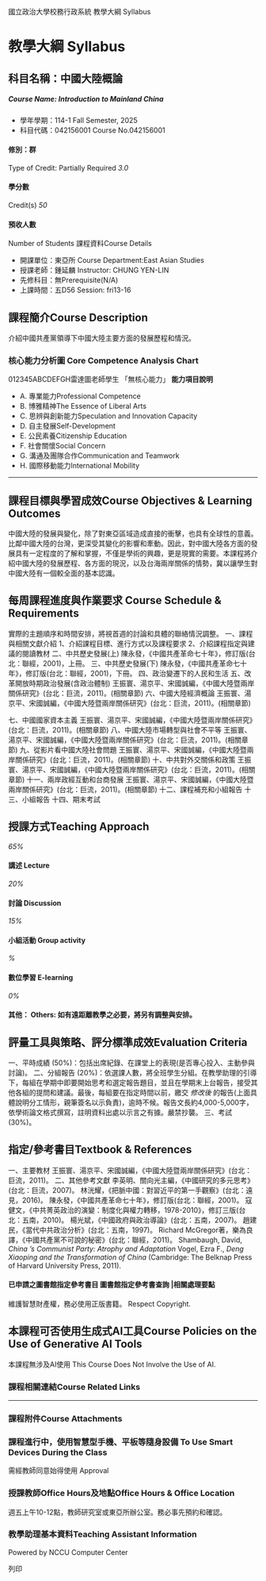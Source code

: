 國立政治大學校務行政系統 教學大綱 Syllabus
# 教學大綱 Syllabus
##  科目名稱：中國大陸概論
#####  Course Name: Introduction to Mainland China
  * 學年學期：114-1 Fall Semester, 2025 
  * 科目代碼：042156001 Course No.042156001


#### 修別：群
Type of Credit: Partially Required 
_3.0_
#### 學分數
Credit(s)
_50_
#### 預收人數
Number of Students
課程資料Course Details
  * 開課單位：東亞所 Course Department:East Asian Studies 
  * 授課老師：鍾延麟 Instructor: CHUNG YEN-LIN 
  * 先修科目：無Prerequisite(N/A)
  * 上課時間：五D56 Session: fri13-16


##  課程簡介Course Description
介紹中國共產黨領導下中國大陸主要方面的發展歷程和情況。
###  核心能力分析圖 Core Competence Analysis Chart
012345ABCDEFGH雷達圖老師學生
「無核心能力」 
**能力項目說明**
  * A. 專業能力Professional Competence
  * B. 博雅精神The Essence of Liberal Arts
  * C. 思辨與創新能力Speculation and Innovation Capacity
  * D. 自主發展Self-Development
  * E. 公民素養Citizenship Education
  * F. 社會關懷Social Concern
  * G. 溝通及團隊合作Communication and Teamwork
  * H. 國際移動能力International Mobility


* * *
##  課程目標與學習成效Course Objectives & Learning Outcomes 
中國大陸的發展與變化，除了對東亞區域造成直接的衝擊，也具有全球性的意義。比鄰中國大陸的台灣，更深受其變化的影響和牽動。因此，對中國大陸各方面的發展具有一定程度的了解和掌握，不僅是學術的興趣，更是現實的需要。本課程將介紹中國大陸的發展歷程、各方面的現況，以及台海兩岸關係的情勢，冀以讓學生對中國大陸有一個較全面的基本認識。
##  每周課程進度與作業要求 Course Schedule & Requirements
實際的主題順序和時間安排，將視首週的討論和具體的聯絡情況調整。
一、課程與相關文獻介紹 
1、介紹課程目標、進行方式以及課程要求
2、介紹課程指定與建議的閱讀教材
二、中共歷史發展(上)
陳永發，《中國共產革命七十年》，修訂版(台北：聯經，2001)，上冊。
三、中共歷史發展(下) 
陳永發，《中國共產革命七十年》，修訂版(台北：聯經，2001)，下冊。
四、政治變遷下的人民和生活 
五、改革開放時期政治發展(含政治體制) 
王振寰、湯京平、宋國誠編，《中國大陸暨兩岸關係研究》(台北：巨流，2011)。(相關章節)
六、中國大陸經濟概論
王振寰、湯京平、宋國誠編，《中國大陸暨兩岸關係研究》(台北：巨流，2011)。(相關章節)
  
七、中國國家資本主義 
王振寰、湯京平、宋國誠編，《中國大陸暨兩岸關係研究》(台北：巨流，2011)。(相關章節)
八、中國大陸市場轉型與社會不平等
王振寰、湯京平、宋國誠編，《中國大陸暨兩岸關係研究》(台北：巨流，2011)。(相關章節)
九、從影片看中國大陸社會問題
王振寰、湯京平、宋國誠編，《中國大陸暨兩岸關係研究》(台北：巨流，2011)。(相關章節)
十、中共對外交關係和政策 
王振寰、湯京平、宋國誠編，《中國大陸暨兩岸關係研究》(台北：巨流，2011)。(相關章節)
十一、兩岸政經互動和台商發展 
王振寰、湯京平、宋國誠編，《中國大陸暨兩岸關係研究》(台北：巨流，2011)。(相關章節)
十二、課程補充和小組報告
十三、小組報告
十四、期末考試 
##  授課方式Teaching Approach
_65%_
####  講述 Lecture
_20%_
####  討論 Discussion
_15%_
####  小組活動 Group activity
_%_
####  數位學習 E-learning
_0%_
####  其他： Others: 如有遠距離教學之必要，將另有調整與安排。 
##  評量工具與策略、評分標準成效Evaluation Criteria
一、平時成績 (50%)：包括出席紀錄、在課堂上的表現(是否專心投入、主動參與討論)。
二、分組報告 (20%)：依選課人數，將全班學生分組。在教學助理的引導下，每組在學期中即要開始思考和選定報告題目，並且在學期末上台報告，接受其他各組的提問和建議。最後，每組要在指定時間以前，繳交 _修改後_ 的報告(上面具體說明分工情形，親筆簽名以示負責)，逾時不候。報告文長約4,000-5,000字，依學術論文格式撰寫，註明資料出處以示言之有據。嚴禁抄襲。
三、考試 (30%)。
##  指定/參考書目Textbook & References
一、主要教材
王振寰、湯京平、宋國誠編，《中國大陸暨兩岸關係研究》(台北：巨流，2011)。
二、其他參考文獻
李英明、關向光主編，《中國研究的多元思考》(台北：巨流，2007)。
林洸耀，《把脈中國：對習近平的第一手觀察》(台北：遠見，2016)。
陳永發，《中國共產革命七十年》，修訂版(台北：聯經，2001)。
寇健文，《中共菁英政治的演變：制度化與權力轉移，1978-2010》，修訂三版(台北：五南，2010)。
楊光斌，《中國政府與政治導論》(台北：五南，2007)。
趙建民，《當代中共政治分析》(台北：五南，1997)。
Richard McGregor著，樂為良譯，《中國共產黨不可說的秘密》(台北：聯經，2011)。
Shambaugh, David, _China_ _’s Communist Party: Atrophy and Adaptation_
Vogel, Ezra F., _Deng Xiaoping and the Transformation of China_ (Cambridge: The Belknap Press of Harvard University Press, 2011).
####  已申請之圖書館指定參考書目  圖書館指定參考書查詢 |相關處理要點
維護智慧財產權，務必使用正版書籍。 Respect Copyright.
##  本課程可否使用生成式AI工具Course Policies on the Use of Generative AI Tools
本課程無涉及AI使用 This Course Does Not Involve the Use of AI.
###  課程相關連結Course Related Links
* * *
###  課程附件Course Attachments
###  課程進行中，使用智慧型手機、平板等隨身設備 To Use Smart Devices During the Class
需經教師同意始得使用  Approval
###  授課教師Office Hours及地點Office Hours & Office Location
週五上午10-12點，教師研究室或東亞所辦公室。務必事先預約和確認。
###  教學助理基本資料Teaching Assistant Information
Powered by NCCU Computer Center
  
列印
